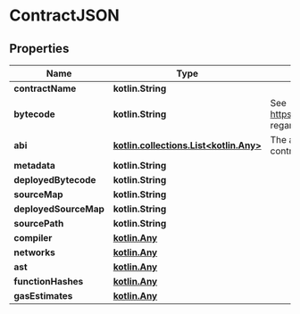 
# ContractJSON

## Properties
Name | Type | Description | Notes
------------ | ------------- | ------------- | -------------
**contractName** | **kotlin.String** |  | 
**bytecode** | **kotlin.String** | See https://ethereum.stackexchange.com/a/47556 regarding the maximum length of the bytecode | 
**abi** | [**kotlin.collections.List&lt;kotlin.Any&gt;**](kotlin.Any.md) | The application binary interface of the solidity contract, optional parameter |  [optional]
**metadata** | **kotlin.String** |  |  [optional]
**deployedBytecode** | **kotlin.String** |  |  [optional]
**sourceMap** | **kotlin.String** |  |  [optional]
**deployedSourceMap** | **kotlin.String** |  |  [optional]
**sourcePath** | **kotlin.String** |  |  [optional]
**compiler** | [**kotlin.Any**](.md) |  |  [optional]
**networks** | [**kotlin.Any**](.md) |  |  [optional]
**ast** | [**kotlin.Any**](.md) |  |  [optional]
**functionHashes** | [**kotlin.Any**](.md) |  |  [optional]
**gasEstimates** | [**kotlin.Any**](.md) |  |  [optional]



